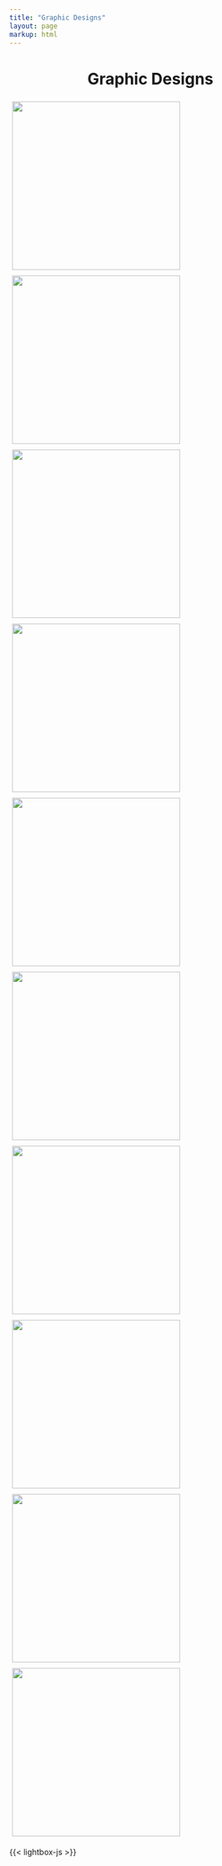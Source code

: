 ```yaml
---
title: "Graphic Designs"
layout: page
markup: html
---
```

<!-- Heading stays inside the container -->
<h1 style="text-align: center;">Graphic Designs</h1>

<div class="gallery" style="display: flex; flex-wrap: wrap;">
  <a href="gallery/image1.jpg" data-lightbox="artbattle" data-title="Art Battle Movie Poster">
    <img src="gallery/image1.jpg" width="300" style="margin:5px;">
  </a>
  <a href="gallery/image2.jpg" data-lightbox="artbattle" data-title="Computer Science Graphic Tee">
    <img src="gallery/image2.jpg" width="300" style="margin:5px;">
  </a>
  <a href="gallery/image3.jpg" data-lightbox="artbattle" data-title="ADSS T-Shirt Design">
    <img src="gallery/image3.jpg" width="300" style="margin:5px;">
  </a>
  <a href="gallery/image4.jpg" data-lightbox="artbattle" data-title="ADSS ID LACE Design v1">
    <img src="gallery/image4.jpg" width="300" style="margin:5px;">
  </a>
  <a href="gallery/image5.jpg" data-lightbox="artbattle" data-title="Art Battle DJ Poster - AStyleZ">
    <img src="gallery/image5.jpg" width="300" style="margin:5px;">
  </a>
  <a href="gallery/image6.jpg" data-lightbox="artbattle" data-title="Reunion T-Shirt Design - Tambis 2nd">
    <img src="gallery/image6.jpg" width="300" style="margin:5px;">
  </a>
  <a href="gallery/image7.jpg" data-lightbox="artbattle" data-title="Art Battle DJ Poster - Zion Ali">
    <img src="gallery/image7.jpg" width="300" style="margin:5px;">
  </a>
  <a href="gallery/image8.jpg" data-lightbox="artbattle" data-title="Balut Hong Butuan - Menu Layout">
    <img src="gallery/image8.jpg" width="300" style="margin:5px;">
  </a>
  <a href="gallery/image9.jpg" data-lightbox="artbattle" data-title="1Mindanao Logo Entry">
    <img src="gallery/image9.jpg" width="300" style="margin:5px;">
  </a>
  <a href="gallery/image10.jpg" data-lightbox="artbattle" data-title="Art Battle Boston T-Shirt Design">
    <img src="gallery/image10.jpg" width="300" style="margin:5px;">
  </a>
</div>

{{< lightbox-js >}}
